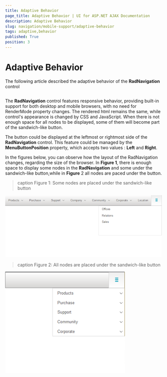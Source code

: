 ```yaml
---
title: Adaptive Behavior
page_title: Adaptive Behavior | UI for ASP.NET AJAX Documentation
description: Adaptive Behavior
slug: navigation/mobile-support/adaptive-behavior
tags: adaptive,behavior
published: True
position: 3
---
```


# Adaptive Behavior



The following article described the adaptive behavior of the __RadNavigation__ control

## 

The __RadNavigation__ control features responsive behavior, providing built-in support for both desktop and mobile browsers, with no need for RenderMode property changes. The rendered html remains the same, while control's appearance is changed by CSS and JavaScript. When there is not enough space for all nodes to be displayed, some of them will become part of the sandwich-like button.

The button could be displayed at the leftmost or rightmost side of the __RadNavigation__ control. This feature could be managed by the __MenuButtonPosition__ property, which accepts two values : __Left__ and __Right__.

In the figures below, you can observe how the layout of the RadNavigation changes, regarding the size of the browser. In __Figure 1__, there is enough space to display some nodes in the __RadNavigation__ and some under the sandwich-like button,while in __Figure__ 2 all nodes are paced under the button.
>caption Figure 1: Some nodes are placed under the sandwich-like button

![navigation-addaptivebehavior](images/navigation-addaptivebehavior.png)
>caption Figure 2: All nodes are placed under the sandwich-like button

![navigation-addaptivebehavior 1](images/navigation-addaptivebehavior1.png)
